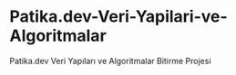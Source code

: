 # Patika.dev-Veri-Yapilari-ve-Algoritmalar
Patika.dev Veri Yapıları ve Algoritmalar Bitirme Projesi
